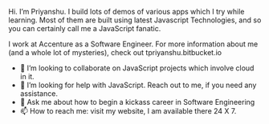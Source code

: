 <!-- ### Hi there 👋 -->

<!--
**tpriyanshu90/tpriyanshu90** is a ✨ _special_ ✨ repository because its `README.md` (this file) appears on your GitHub profile.

Here are some ideas to get you started:

- 🔭 I’m currently working on ...
- 🌱 I’m currently learning ...
- 😄 Pronouns: ...
- ⚡ Fun fact: ...
-->

Hi. I’m Priyanshu. I build lots of demos of various apps which I try while learning. Most of them are built using latest Javascript Technologies, and so you can certainly call me a JavaScript fanatic. 

I work at Accenture as a Software Engineer. For more information about me (and a whole lot of mysteries), check out tpriyanshu.bitbucket.io

- 👯 I’m looking to collaborate on JavaScript projects which involve cloud in it.
- 🤔 I’m looking for help with JavaScript. Reach out to me, if you need any assistance.
- 💬 Ask me about how to begin a kickass career in Software Engineering
- 📫 How to reach me: visit my website, I am available there 24 X 7.
